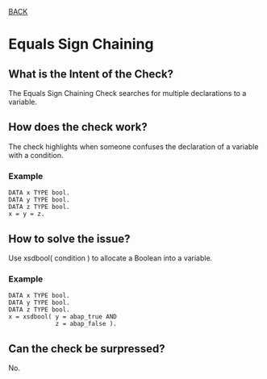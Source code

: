 [BACK](../check_documentation.md)

# Equals Sign Chaining
## What is the Intent of the Check?
The Equals Sign Chaining Check searches for multiple declarations to a variable.

## How does the check work?
The check highlights when someone confuses the declaration of a variable with a condition.
### Example
```abap
DATA x TYPE bool.
DATA y TYPE bool.
DATA z TYPE bool.
x = y = z.
```

## How to solve the issue?
Use xsdbool( condition ) to allocate a Boolean into a variable.

### Example
```abap
DATA x TYPE bool.
DATA y TYPE bool.
DATA z TYPE bool.
x = xsdbool( y = abap_true AND
             z = abap_false ).
```

## Can the check be surpressed?
No.
